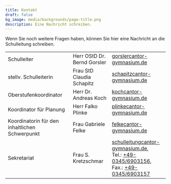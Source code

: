 ```yaml
---
title: Kontakt
draft: false
bg_image: media/backgrounds/page-title.png
description: Eine Nachricht schreiben.
---
```

Wenn Sie noch weitere Fragen haben, können Sie hier eine Nachricht an die Schulleitung schreiben.

||||
|-|-|-|
|Schulleiter|Herr OStD Dr. Bernd Gorsler|[gorsler<i class="fa-solid fa-at"></i>cantor-gymnasium.de](mailto:gorsler@cantor-gymnasium.de)|
|stellv. Schulleiterin|Frau StD Claudia Schapitz|[schapitz<i class="fa-solid fa-at"></i>cantor-gymnasium.de](mailto:schapitz@cantor-gymnasium.de)|
|Oberstufenkoordinator|Herr Dr. Andreas Koch|[koch<i class="fa-solid fa-at"></i>cantor-gymnasium.de](mailto:koch@cantor-gymnasium.de)|
|Koordinator für Planung|Herr Falko Plinke|[plinke<i class="fa-solid fa-at"></i>cantor-gymnasium.de](mailto:plinke@cantor-gymnasium.de)|
|Koordinatorin für den inhaltlichen Schwerpunkt|Frau Gabriele Felke|[felke<i class="fa-solid fa-at"></i>cantor-gymnasium.de](mailto:felke@cantor-gymnasium.de)
|Sekretariat|Frau S. Kretzschmar|[schulleitung<i class="fa-solid fa-at"></i>cantor-gymnasium.de](mailto:schulleitung@cantor-gymnasium.de), <br> Tel.: [+49-0345/6903156](tel:+493456903156), <br> Fax.: [+49-0345/6903157](tel:+493456903157)|